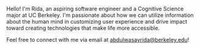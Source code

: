 Hello! I'm Rida, an aspiring software engineer and a Cognitive Science major at UC Berkeley.
I'm passionate about how we can utilize information about the human mind in customizing user experience and drive impact 
toward creating technologies that make life more accessible.
 
Feel free to connect with me via email at abdulwasayrida@berkeley.edu!

